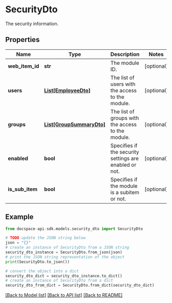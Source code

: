 # SecurityDto
The security information.

## Properties

Name | Type | Description | Notes
------------ | ------------- | ------------- | -------------
**web_item_id** | **str** | The module ID. | [optional] 
**users** | [**List[EmployeeDto]**](EmployeeDto.md) | The list of users with the access to the module. | [optional] 
**groups** | [**List[GroupSummaryDto]**](GroupSummaryDto.md) | The list of groups with the access to the module. | [optional] 
**enabled** | **bool** | Specifies if the security settings are enabled or not. | [optional] 
**is_sub_item** | **bool** | Specifies if the module is a subitem or not. | [optional] 

## Example

```python
from docspace-api-sdk.models.security_dto import SecurityDto

# TODO update the JSON string below
json = "{}"
# create an instance of SecurityDto from a JSON string
security_dto_instance = SecurityDto.from_json(json)
# print the JSON string representation of the object
print(SecurityDto.to_json())

# convert the object into a dict
security_dto_dict = security_dto_instance.to_dict()
# create an instance of SecurityDto from a dict
security_dto_from_dict = SecurityDto.from_dict(security_dto_dict)
```
[[Back to Model list]](../README.md#documentation-for-models) [[Back to API list]](../README.md#documentation-for-api-endpoints) [[Back to README]](../README.md)


